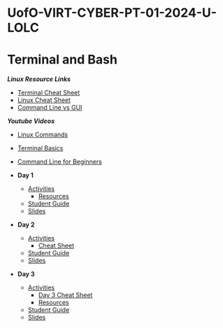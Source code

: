 # UofO-VIRT-CYBER-PT-01-2024-U-LOLC

# Terminal and Bash
**_Linux Resource Links_**
- [Terminal Cheat Sheet](https://terminalcheatsheet.com/)
- [Linux Cheat Sheet](https://gist.github.com/riipandi/3097780)
- [Command Line vs GUI](https://www.computerhope.com/issues/ch000619.htm#:~:text=A%20GUI%20offers%20a%20lot,is%20utilized%20by%20more%20users.&text=A%20computer%20that%20is%20only,system%20resources%20than%20a%20GUI.)

**_Youtube Videos_**
- [Linux Commands ](https://www.youtube.com/watch?v=gd7BXuUQ91w)
- [Terminal Basics](https://www.youtube.com/watch?v=5XgBd6rjuDQ)
- [Command Line for Beginners](https://www.youtube.com/watch?v=uwAqEzhyjtw)

- **Day 1**

    - [Activities](https://git.bootcampcontent.com/University-of-Oregon/UofO-VIRT-CYBER-PT-01-2024-U-LOLC/-/tree/main/03-Terminal-and-Bash/Day%201/Activities?ref_type=heads)
        - [Resources](https://git.bootcampcontent.com/University-of-Oregon/UofO-VIRT-CYBER-PT-01-2024-U-LOLC/-/tree/main/03-Terminal-and-Bash/Day%201/Resources?ref_type=heads)
    - [Student Guide](https://git.bootcampcontent.com/University-of-Oregon/UofO-VIRT-CYBER-PT-01-2024-U-LOLC/-/blob/main/03-Terminal-and-Bash/Day%201/StudentGuide.md?ref_type=heads)
    - [Slides](https://docs.google.com/presentation/d/1somkgdlwclBB7TNYD1QR9-Hc6tMAqMxgC5BHwm8zJFM)
- **Day 2**
    - [Activities](https://git.bootcampcontent.com/University-of-Oregon/UofO-VIRT-CYBER-PT-01-2024-U-LOLC/-/tree/main/03-Terminal-and-Bash/Day%202/Activities?ref_type=heads)
        - [Cheat Sheet](https://git.bootcampcontent.com/University-of-Oregon/UofO-VIRT-CYBER-PT-01-2024-U-LOLC/-/blob/main/03-Terminal-and-Bash/Day%202/Cheatsheet.md?ref_type=heads)
    - [Student Guide](https://git.bootcampcontent.com/University-of-Oregon/UofO-VIRT-CYBER-PT-01-2024-U-LOLC/-/blob/main/03-Terminal-and-Bash/Day%202/StudentGuide.md?ref_type=heads)
    - [Slides](https://docs.google.com/presentation/d/1VOTC2YCClLcO1cJv6rbmcDHEdi7ub7xadupy7aKF3PE)
- **Day 3**
    - [Activities](https://git.bootcampcontent.com/University-of-Oregon/UofO-VIRT-CYBER-PT-01-2024-U-LOLC/-/tree/main/03-Terminal-and-Bash/Day%203/Activities?ref_type=heads)
        - [Day 3 Cheat Sheet](https://git.bootcampcontent.com/University-of-Oregon/UofO-VIRT-CYBER-PT-01-2024-U-LOLC/-/blob/main/03-Terminal-and-Bash/Day%203/Cheatsheet.md?ref_type=heads)
        - [Resources](https://git.bootcampcontent.com/University-of-Oregon/UofO-VIRT-CYBER-PT-01-2024-U-LOLC/-/tree/main/03-Terminal-and-Bash/Day%203/Resources?ref_type=heads)
    - [Student Guide](https://git.bootcampcontent.com/University-of-Oregon/UofO-VIRT-CYBER-PT-01-2024-U-LOLC/-/blob/main/03-Terminal-and-Bash/Day%203/StudentGuide.md?ref_type=heads)
    - [Slides](https://docs.google.com/presentation/d/1aVYucnkCZkQCJrRwiUVFsMIf0Q_p4s-zIXiV1_Dth-I/)
